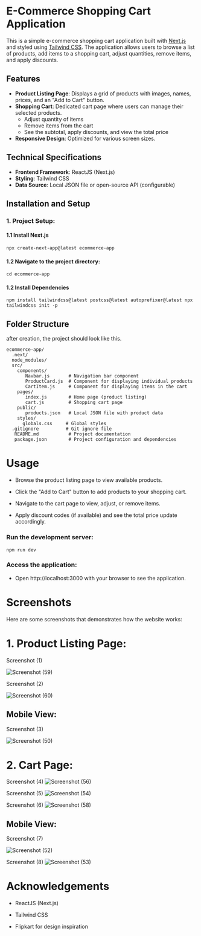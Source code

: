 # E-Commerce Shopping Cart Application

This is a simple e-commerce shopping cart application built with [Next.js](https://nextjs.org/) and styled using [Tailwind CSS](https://tailwindcss.com/). The application allows users to browse a list of products, add items to a shopping cart, adjust quantities, remove items, and apply discounts.

## Features

- **Product Listing Page**: Displays a grid of products with images, names, prices, and an "Add to Cart" button.
- **Shopping Cart**: Dedicated cart page where users can manage their selected products.
  - Adjust quantity of items
  - Remove items from the cart
  - See the subtotal, apply discounts, and view the total price
- **Responsive Design**: Optimized for various screen sizes.

## Technical Specifications

- **Frontend Framework**:  ReactJS (Next.js)
- **Styling**: Tailwind CSS
- **Data Source**: Local JSON file or open-source API (configurable)

## Installation and Setup

### 1. Project Setup:
#### 1.1 Install Next.js
`npx create-next-app@latest ecommerce-app`

#### 1.2 Navigate to the project directory:
`cd ecommerce-app`

#### 1.2 Install Dependencies
``npm install tailwindcss@latest postcss@latest autoprefixer@latest
npx tailwindcss init -p
``

## Folder Structure
after creation, the project should look like this.
```
ecommerce-app/
  .next/
  node_modules/
  src/
    components/
       Navbar.js       # Navigation bar component
       ProductCard.js  # Component for displaying individual products
       CartItem.js     # Component for displaying items in the cart
    pages/
       index.js        # Home page (product listing)
       cart.js         # Shopping cart page
    public/
       products.json   # Local JSON file with product data
    styles/
      globals.css     # Global styles
  .gitignore          # Git ignore file
   README.md           # Project documentation
   package.json        # Project configuration and dependencies
```


# Usage
+ Browse the product listing page to view available products.
- Click the "Add to Cart" button to add products to your shopping cart.
+ Navigate to the cart page to view, adjust, or remove items.
- Apply discount codes (if available) and see the total price update accordingly.


### Run the development server:
`npm run dev`

### Access the application:
* Open http://localhost:3000 with your browser to see the application.

# Screenshots

Here are some screenshots that demonstrates how the website works:

# 1. Product Listing Page:

Screenshot (1)

![Screenshot (59)](https://github.com/user-attachments/assets/262c0dbe-0232-4b3b-b946-9582e3db5044)

Screenshot (2)

![Screenshot (60)](https://github.com/user-attachments/assets/a7c98cc3-7e09-4608-86b3-7c938475a994)

## Mobile View:
Screenshot (3)

![Screenshot (50)](https://github.com/user-attachments/assets/b4d2a3ed-5fc9-4d73-9f8b-f46aebfd7a32) 

# 2. Cart Page:
Screenshot (4)
![Screenshot (56)](https://github.com/user-attachments/assets/7b39388a-872e-4a65-8264-0bbf4870290c) 

Screenshot (5)
![Screenshot (54)](https://github.com/user-attachments/assets/4b693e47-d8d6-452b-8dbc-25a5fb2ee4f4)

Screenshot (6)
![Screenshot (58)](https://github.com/user-attachments/assets/5b1cdb54-e796-4c47-8848-078dcd289712)

## Mobile View:
Screenshot (7)

![Screenshot (52)](https://github.com/user-attachments/assets/1dc63e13-fd85-4c05-ae2f-22b57fd91714)

Screenshot (8)
![Screenshot (53)](https://github.com/user-attachments/assets/9eaea6ff-e81c-4648-9d1a-c302d57da3db)


# Acknowledgements
* ReactJS (Next.js)
+ Tailwind CSS
- Flipkart for design inspiration
